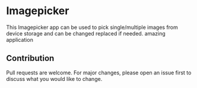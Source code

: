 # Imagepicker

This Imagepicker app can be used to pick single/multiple images from device storage and can be changed replaced if needed.
amazing application

## Contribution
Pull requests are welcome. For major changes, please open an issue first to discuss what you would like to change.
